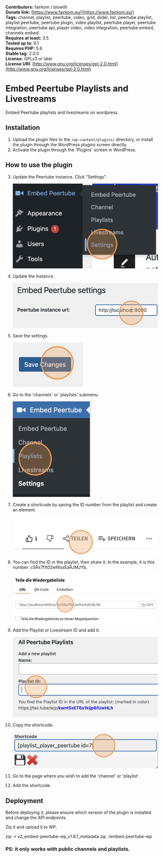 **Contributors:** fairkom / biowilli  
**Donate link:** [https://www.fairkom.eu/](https://www.fairkom.eu/)  
**Tags:** channel, playlist, peertube, video, grid, slider, list, peertube playlist, playlist peertube, peertube plugin, video playlist, peertube player, peertube integration, peertube api, player video, video integration, peertube embed, channels embed  
**Requires at least:** 3.5  
**Tested up to:** 6.1  
**Requires PHP:** 5.6  
**Stable tag:** 2.0.0  
**License:** GPLv3 or later  
**License URI:** [http://www.gnu.org/licenses/gpl-2.0.html](http://www.gnu.org/licenses/gpl-2.0.html)

# Embed Peertube Playlists and Livestreams

Embed Peertube playlists and livestreams on wordpress.

## Installation

1. Upload the plugin files to the `/wp-content/plugins/` directory, or install the plugin through the WordPress plugins screen directly.
2. Activate the plugin through the 'Plugins' screen in WordPress.

## How to use the plugin

3. Update the Peertube instance. Click "Settings".

   ![Settings](docs/assets/settings.png)

4. Update the Instance.

   ![Update Instance](docs/assets/instance.png)

5. Save the settings.

   ![Save Instance Settings](docs/assets/save.png)

6. Go to the 'channels' or 'playlists' submenu.

   ![Playlists](docs/assets/playlists.png)

7. Create a shortcode by saving the ID number from the playlist and create an element.

   ![Share](docs/assets/share.png)

8. You can find the ID in the playlist, then share it. In the example, it is this number: c5Rx7fX02wf4ssEaRJMJYb.

   ![Share](docs/assets/shareID.png)

9. Add the Playlist or Livestream ID and add it.

   ![addPlaylistId](docs/assets/addPlaylistId.png)

10. Copy the shortcode.

    ![copyShortcode](docs/assets/copyShortcode.png)

11. Go to the page where you wish to add the 'channel' or 'playlist'.
12. Add the shortcode.

## Deployment

Before deploying it, please ensure which version of the plugin is installed and change the API endpoints.

Zip it and upload it to WP.

zip -r v2_embed-peertube-wp_v1.8.1_metadata.zip ./embed-peertube-wp

### PS: it only works with public channels and playlists.
